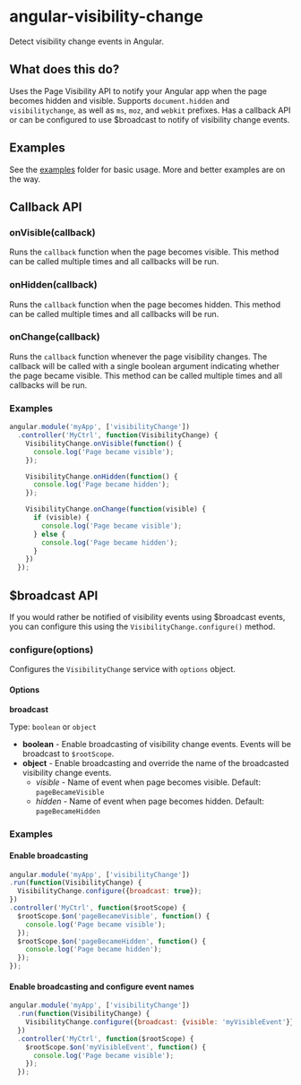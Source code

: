 # angular-visibility-change
Detect visibility change events in Angular.

## What does this do?

Uses the Page Visibility API to notify your Angular app when the page becomes hidden and visible.
Supports `document.hidden` and `visibilitychange`, as well as `ms`, `moz`, and `webkit` prefixes.
Has a callback API or can be configured to use $broadcast to notify of visibility change events.

## Examples

See the [examples](./examples) folder for basic usage.  More and better examples are on the way.

## Callback API

### onVisible(callback)

Runs the `callback` function when the page becomes visible. This method can be called multiple times and all callbacks will be run.

### onHidden(callback)

Runs the `callback` function when the page becomes hidden. This method can be called multiple times and all callbacks will be run.

### onChange(callback)

Runs the `callback` function whenever the page visibility changes. The callback will be called with a
single boolean argument indicating whether the page became visible. This method can be called multiple times and all callbacks will be run.

### Examples

```javascript
angular.module('myApp', ['visibilityChange'])
  .controller('MyCtrl', function(VisibilityChange) {
    VisibilityChange.onVisible(function() {
      console.log('Page became visible');
    });

    VisibilityChange.onHidden(function() {
      console.log('Page became hidden');
    });

    VisibilityChange.onChange(function(visible) {
      if (visible) {
        console.log('Page became visible');
      } else {
        console.log('Page became hidden');
      }
    })
  });
```

## $broadcast API

If you would rather be notified of visibility events using $broadcast events,
you can configure this using the `VisibilityChange.configure()` method.

### configure(options)

Configures the `VisibilityChange` service with `options` object.

#### Options

**broadcast**

Type: `boolean` or `object`

- **boolean** - Enable broadcasting of visibility change events. Events will be broadcast
to `$rootScope`.
- **object** - Enable broadcasting and override the name of the broadcasted visibility change events.
  - *visible* - Name of event when page becomes visible. Default: `pageBecameVisible`
  - *hidden* - Name of event when page becomes hidden. Default: `pageBecameHidden`

### Examples

#### Enable broadcasting
```javascript
angular.module('myApp', ['visibilityChange'])
.run(function(VisibilityChange) {
  VisibilityChange.configure({broadcast: true});
})
.controller('MyCtrl', function($rootScope) {
  $rootScope.$on('pageBecameVisible', function() {
    console.log('Page became visible');
  });
  $rootScope.$on('pageBecameHidden', function() {
    console.log('Page became hidden');
  });
});
```

#### Enable broadcasting and configure event names
```javascript
angular.module('myApp', ['visibilityChange'])
  .run(function(VisibilityChange) {
    VisibilityChange.configure({broadcast: {visible: 'myVisibleEvent'}});
  })
  .controller('MyCtrl', function($rootScope) {
    $rootScope.$on('myVisibleEvent', function() {
      console.log('Page became visible');
    });
  });
```
